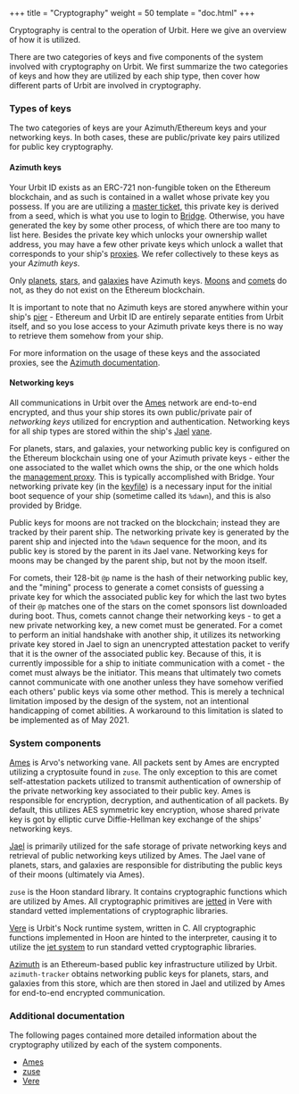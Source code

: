 +++
title = "Cryptography"
weight = 50
template = "doc.html"
+++

Cryptography is central to the operation of Urbit. Here we give an overview of
how it is utilized.

There are two categories of keys and five components of the system involved with
cryptography on Urbit. We first summarize the two categories of keys and how
they are utilized by each ship type, then cover how different parts of Urbit are
involved in cryptography.

### Types of keys

The two categories of keys are your Azimuth/Ethereum keys and your networking
keys. In both cases, these are public/private key pairs utilized for public key
cryptography.

#### Azimuth keys

Your Urbit ID exists as an ERC-721 non-fungible token on the Ethereum
blockchain, and as such is contained in a wallet whose private key you possess.
If you are are utilizing a [master
ticket](@/docs/azimuth/azimuth.md#master-ticket), this private key is derived
from a seed, which is what you use to login to
[Bridge](@/docs/glossary/bridge.md). Otherwise, you have generated the key by
some other process, of which there are too many to list here. Besides the
private key which unlocks your ownership wallet address, you may have a few
other private keys which unlock a wallet that corresponds to your ship's
[proxies](@/docs/glossary/proxies.md). We refer collectively to these keys as
your _Azimuth keys_.

Only [planets](@/docs/glossary/planet.md), [stars](@/docs/glossary/star.md), and
[galaxies](@/docs/glossary/galaxy.md) have Azimuth keys.
[Moons](@/docs/glossary/moon.md) and [comets](@/docs/glossary/comet.md) do not,
as they do not exist on the Ethereum blockchain.

It is important to note that no Azimuth keys are stored anywhere within your
ship's [pier](@/docs/glossary/pier.md) - Ethereum and Urbit ID are entirely
separate entities from Urbit itself, and so you lose access to your Azimuth
private keys there is no way to retrieve them somehow from your ship.

For more information on the usage of these keys and the associated proxies, see
the [Azimuth documentation](@/docs/azimuth/azimuth.md).

#### Networking keys

All communications in Urbit over the [Ames](@/docs/glossary/ames.md) network
are end-to-end encrypted, and thus your ship stores its own public/private pair
of _networking keys_ utilized for encryption and authentication. Networking keys
for all ship types are stored within the ship's [Jael](@/docs/glossary/jael.md)
[vane](@/docs/glossary/vane.md).

For planets, stars, and galaxies, your networking public key is configured on
the Ethereum blockchain using one of your Azimuth private keys - either the one
associated to the wallet which owns the ship, or the one which holds the
[management proxy](@/docs/glossary/proxies.md). This is typically accomplished
with Bridge. Your networking private key (in the
[keyfile](@/docs/glossary/keyfile.md)) is a necessary input for the initial boot
sequence of your ship (sometime called its `%dawn`), and this is also provided
by Bridge.

Public keys for moons are not tracked on the blockchain; instead they are
tracked by their parent ship. The networking private key is generated by the
parent ship and injected into the `%dawn` sequence for the moon, and its public
key is stored by the parent in its Jael vane. Networking keys for moons may be
changed by the parent ship, but not by the moon itself.

For comets, their 128-bit `@p` name is the hash of their networking public key, and
the "mining" process to generate a comet consists of guessing a private key for
which the associated public key for which the last two bytes of their `@p`
matches one of the stars on the comet sponsors list downloaded during boot.
Thus, comets cannot change their networking keys - to get a new private
networking key, a new comet must be generated. For a comet to perform an initial
handshake with another ship, it utilizes its networking private key stored in
Jael to sign an unencrypted attestation packet to verify that it is the owner of
the associated public key. Because of this, it is currently impossible for a
ship to initiate communication with a comet - the comet must always be the
initiator. This means that ultimately two comets cannot communicate with one
another unless they have somehow verified each others' public keys via some
other method. This is merely a technical limitation imposed by the design of the
system, not an intentional handicapping of comet abilities. A workaround to this
limitation is slated to be implemented as of May 2021.

### System components

[Ames](@/docs/arvo/ames/ames.md) is Arvo's networking vane. All packets sent by
Ames are encrypted utilizing a cryptosuite found in `zuse`. The only exception
to this are comet self-attestation packets utilized to transmit authentication
of ownership of the private networking key associated to their public key. Ames
is responsible for encryption, decryption, and authentication of all packets. By
default, this utilizes AES symmetric key encryption, whose shared private key is
got by elliptic curve Diffie-Hellman key exchange of the ships' networking keys.

[Jael](@/docs/arvo/jael/jael-api.md) is primarily utilized for the safe storage
of private networking keys and retrieval of public networking keys utilized by
Ames. The Jael vane of planets, stars, and galaxies are responsible for
distributing the public keys of their moons (ultimately via Ames).

`zuse` is the Hoon standard library. It contains cryptographic functions which
are utilized by Ames. All cryptographic primitives are
[jetted](@/docs/vere/jetting.md) in Vere with standard vetted implementations of
cryptographic libraries.

[Vere](@/docs/vere/_index.md) is Urbit's Nock runtime system, written in C. All
cryptographic functions implemented in Hoon are hinted to the interpreter,
causing it to utilize the [jet system](@/docs/vere/jetting.md) to run standard vetted cryptographic
libraries.

[Azimuth](@/docs/azimuth/_index.md) is an Ethereum-based public key
infrastructure utilized by Urbit. `azimuth-tracker` obtains networking public
keys for planets, stars, and galaxies from this store, which are then stored in
Jael and utilized by Ames for end-to-end encrypted communication.

### Additional documentation

The following pages contained more detailed information about the cryptography
utilized by each of the system components.

 - [Ames](@/docs/arvo/ames/cryptography.md)
 - [zuse](@/docs/arvo/reference/cryptography.md)
 - [Vere](@/docs/vere/cryptography.md)
